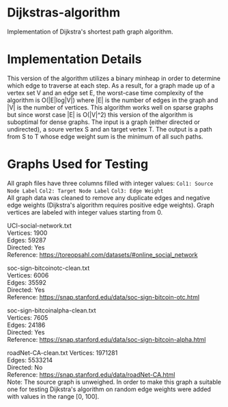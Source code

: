 # Dijkstras-algorithm
Implementation of Dijkstra's shortest path graph algorithm. 

# Implementation Details
This version of the algorithm utilizes a binary minheap in order to determine which edge to traverse at each step. As a result, for a graph made up of a vertex set V and an edge set E, the worst-case time complexity of the algorithm is O(|E|log|V|) where |E| is the number of edges in the graph and |V| is the number of vertices. This algorithm works well on sparse graphs but since worst case |E| is O(|V|^2) this version of the algorithm is suboptimal for dense graphs. The input is a graph (either directed or undirected), a soure vertex S and an target vertex T. The output is a path from S to T whose edge weight sum is the minimum of all such paths. 

# Graphs Used for Testing
All graph files have three columns filled with integer values:
``Col1: Source Node Label`` ``Col2: Target Node Label`` ``Col3: Edge Weight``  
All graph data was cleaned to remove any duplicate edges and negative edge weights (Dijkstra's algorithm requires positive edge weights). Graph vertices are labeled with integer values starting from 0. 
  
UCI-social-network.txt    
Vertices: 1900  
Edges: 59287  
Directed: Yes  
Reference: <https://toreopsahl.com/datasets/#online_social_network>

soc-sign-bitcoinotc-clean.txt  
Vertices: 6006  
Edges: 35592   
Directed: Yes  
Reference: <https://snap.stanford.edu/data/soc-sign-bitcoin-otc.html>   

soc-sign-bitcoinalpha-clean.txt   
Vertices: 7605  
Edges: 24186   
Directed: Yes  
Reference: <https://snap.stanford.edu/data/soc-sign-bitcoin-alpha.html>

roadNet-CA-clean.txt
Vertices: 1971281  
Edges: 5533214   
Directed: No    
Reference: <https://snap.stanford.edu/data/roadNet-CA.html>  
Note: The source graph is unweighed. In order to make this graph a suitable one for testing Dijkstra's algorithm on random edge weights were added with values in the range [0, 100].

